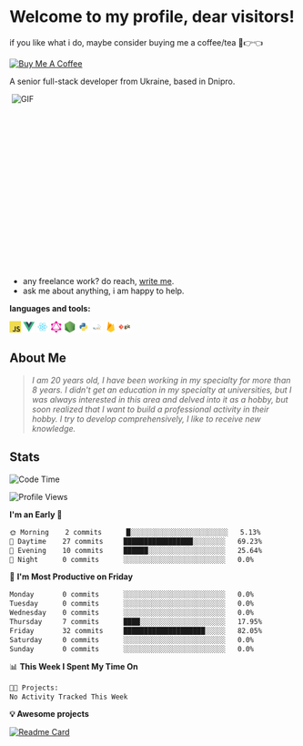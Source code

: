 # Welcome to my profile, dear visitors! 
if you like what i do, maybe consider buying me a coffee/tea 🥺👉👈

<a href="https://www.buymeacoffee.com/leroywagner" target="_blank"><img src="https://cdn.buymeacoffee.com/buttons/v2/default-black.png" alt="Buy Me A Coffee" width="150" ></a>

A senior full-stack developer from Ukraine, based in Dnipro.

  <img align="right" alt="GIF" src="https://miro.medium.com/max/1360/1*zVnWJtyGOX_kUIDm6ccCfQ.gif" width="500" height="320" />

  
- any freelance work? do reach, [write me](mailto:leroywagner20@gmail.com).
- ask me about anything, i am happy to help.

**languages and tools:**  

<code><img height="20" src="https://raw.githubusercontent.com/github/explore/80688e429a7d4ef2fca1e82350fe8e3517d3494d/topics/javascript/javascript.png"></code>
<code><img height="20" src="https://raw.githubusercontent.com/github/explore/80688e429a7d4ef2fca1e82350fe8e3517d3494d/topics/vue/vue.png"></code>
<code><img height="20" src="https://raw.githubusercontent.com/github/explore/80688e429a7d4ef2fca1e82350fe8e3517d3494d/topics/react/react.png"></code>
<code><img height="20" src="https://raw.githubusercontent.com/github/explore/5c058a388828bb5fde0bcafd4bc867b5bb3f26f3/topics/graphql/graphql.png"></code>
<code><img height="20" src="https://raw.githubusercontent.com/github/explore/80688e429a7d4ef2fca1e82350fe8e3517d3494d/topics/nodejs/nodejs.png"></code>
<code><img height="20" src="https://raw.githubusercontent.com/github/explore/80688e429a7d4ef2fca1e82350fe8e3517d3494d/topics/python/python.png"></code>
<code><img height="20" src="https://raw.githubusercontent.com/github/explore/80688e429a7d4ef2fca1e82350fe8e3517d3494d/topics/mysql/mysql.png"></code>
<code><img height="20" src="https://raw.githubusercontent.com/github/explore/80688e429a7d4ef2fca1e82350fe8e3517d3494d/topics/firebase/firebase.png"></code>
<code><img height="20" src="https://raw.githubusercontent.com/github/explore/80688e429a7d4ef2fca1e82350fe8e3517d3494d/topics/git/git.png"></code>


## About Me
> *I am 20 years old, I have been working in my specialty for more than 8 years. I didn't get an education in my specialty at universities, but I was always interested in this area and delved into it as a hobby, but soon realized that I want to build a professional activity in their hobby. I try to develop comprehensively, I like to receive new knowledge.*

## Stats
<!--START_SECTION:waka-->
![Code Time](http://img.shields.io/badge/Code%20Time-0%20secs-blue)

![Profile Views](http://img.shields.io/badge/Profile%20Views-128-blue)

**I'm an Early 🐤** 

```text
🌞 Morning    2 commits      █░░░░░░░░░░░░░░░░░░░░░░░░   5.13% 
🌆 Daytime    27 commits     █████████████████░░░░░░░░   69.23% 
🌃 Evening    10 commits     ██████░░░░░░░░░░░░░░░░░░░   25.64% 
🌙 Night      0 commits      ░░░░░░░░░░░░░░░░░░░░░░░░░   0.0%

```
📅 **I'm Most Productive on Friday** 

```text
Monday       0 commits      ░░░░░░░░░░░░░░░░░░░░░░░░░   0.0% 
Tuesday      0 commits      ░░░░░░░░░░░░░░░░░░░░░░░░░   0.0% 
Wednesday    0 commits      ░░░░░░░░░░░░░░░░░░░░░░░░░   0.0% 
Thursday     7 commits      ████░░░░░░░░░░░░░░░░░░░░░   17.95% 
Friday       32 commits     ████████████████████░░░░░   82.05% 
Saturday     0 commits      ░░░░░░░░░░░░░░░░░░░░░░░░░   0.0% 
Sunday       0 commits      ░░░░░░░░░░░░░░░░░░░░░░░░░   0.0%

```


📊 **This Week I Spent My Time On** 

```text
🐱‍💻 Projects: 
No Activity Tracked This Week

```


<!--END_SECTION:waka-->




**💡 Awesome projects** 

[![Readme Card](https://github-readme-stats.vercel.app/api/pin/?username=leroywagner&repo=articlegenerator)](https://github.com/leroywagner/articlegenerator)
